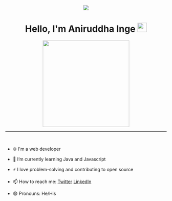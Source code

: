 <p align="center">
  <img src="https://capsule-render.vercel.app/api?type=waving&color=gradient&height=90"/>
</p>

<p align='center'><h1 align = 'center'>Hello, I'm Aniruddha Inge <img src="https://github.com/TheDudeThatCode/TheDudeThatCode/blob/master/Assets/Hi.gif" width="29px"></h1></p>

<p align='center'>
<img src="https://media.giphy.com/media/VdoIFLsMIlwzfKD520/giphy.gif" width="270" height="270" frameBorder="0" class="giphy-embed" allowFullScreen></img></p>
<hr>
<br>

- 🌐 I'm a web developer
- 🌱 I’m currently learning Java and Javascript
- ⚡ I love problem-solving and contributing to open source 

- 📫 How to reach me: [Twitter](https://twitter.com/AniruddhaInge)  [LinkedIn](https://www.linkedin.com/in/aniruddhainge/)
- 😄 Pronouns: He/His


